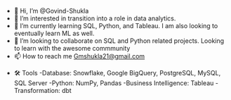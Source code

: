 - 👋 Hi, I’m @Govind-Shukla
- 👀 I’m interested in transition into a role in data analytics. 
- 🌱 I’m currently learning SQL, Python, and Tableau. I am also looking to eventually learn ML as well.
- 💞️ I’m looking to collaborate on SQL and Python related projects. Looking to learn with the awesome commmunity
- 📫 How to reach me Gmshukla21@gmail.com
<!---
Govind-Shukla/Govind-Shukla is a ✨ special ✨ repository because its `README.md` (this file) appears on your GitHub profile.
You can click the Preview link to take a look at your changes.
--->


- 🛠️ Tools
-Database: Snowflake, Google BigQuery, PostgreSQL, MySQL, SQL Server
-Python: NumPy, Pandas
-Business Intelligence: Tableau
-Transformation: dbt

